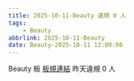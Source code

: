 ```yaml
---
title: 2025-10-11-Beauty 違規 0 人
tags:
    - Beauty
abbrlink: 2025-10-11-Beauty
date: Beauty-2025-10-11 12:00:00
---
```

Beauty 板 [板規連結](https://www.ptt.cc/bbs/Beauty/M.1630069980.A.84B.html)
昨天違規 0 人
